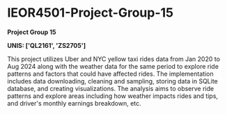 # IEOR4501-Project-Group-15

**Project Group 15**

**UNIS: ['QL2161', 'ZS2705']**

This project utilizes Uber and NYC yellow taxi rides data from Jan 2020 to Aug 2024 along with the weather data for the same period to explore ride patterns and factors that could have affected rides. The implementation includes data downloading, cleaning and sampling, storing data in SQLite database, and creating visualizations. The analysis aims to observe ride patterns and explore areas including how weather impacts rides and tips, and driver's monthly earnings breakdown, etc. 
